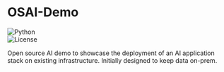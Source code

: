 # OSAI-Demo
![Python](https://img.shields.io/badge/python-3.9-blue)  
![License](https://img.shields.io/badge/license-MIT-green)

Open source AI demo to showcase the deployment of an AI application stack on existing infrastructure. Initially designed to keep data on-prem.
